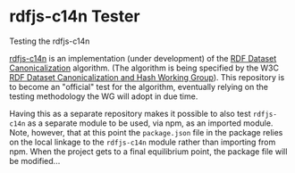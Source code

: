 # rdfjs-c14n Tester
Testing the rdfjs-c14n

[rdfjs-c14n](https://github.com/iherman/rdfjs-c14n) is an implementation (under development) of the [RDF Dataset Canonicalization](https://www.w3.org/TR/rdf-canon/) algorithm. (The algorithm is being specified by the W3C [RDF Dataset Canonicalization and Hash Working Group](https://www.w3.org/groups/wg/rch)). This repository is to become an "official" test for the algorithm, eventually relying on the testing methodology the WG will adopt in due time.

Having this as a separate repository makes it possible to also test `rdfjs-c14n` as a separate module to be used, via npm, as an imported module. Note, however, that at this point the `package.json` file in the package relies on the local linkage to the `rdfjs-c14n` module rather than importing from npm. When the project gets to a final equilibrium point, the package file will be modified...


